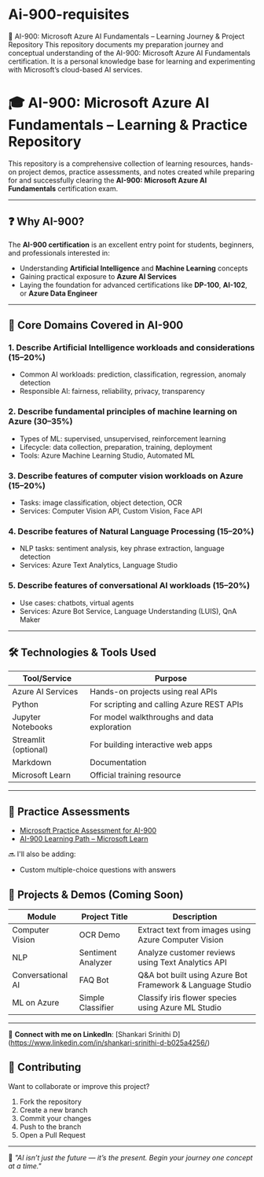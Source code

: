 # Ai-900-requisites
📘 AI-900: Microsoft Azure AI Fundamentals – Learning Journey &amp; Project Repository  This repository documents my preparation journey and conceptual understanding of the AI-900: Microsoft Azure AI Fundamentals certification. It is a personal knowledge base for learning and experimenting with Microsoft’s cloud-based AI services.


# 🎓 AI-900: Microsoft Azure AI Fundamentals – Learning & Practice Repository

This repository is a comprehensive collection of learning resources, hands-on project demos, practice assessments, and notes created while preparing for and successfully clearing the **AI-900: Microsoft Azure AI Fundamentals** certification exam.

---

## ❓ Why AI-900?

The **AI-900 certification** is an excellent entry point for students, beginners, and professionals interested in:
- Understanding **Artificial Intelligence** and **Machine Learning** concepts
- Gaining practical exposure to **Azure AI Services**
- Laying the foundation for advanced certifications like **DP-100**, **AI-102**, or **Azure Data Engineer**

---

## 🧠 Core Domains Covered in AI-900

### 1. Describe Artificial Intelligence workloads and considerations (15–20%)
- Common AI workloads: prediction, classification, regression, anomaly detection
- Responsible AI: fairness, reliability, privacy, transparency

### 2. Describe fundamental principles of machine learning on Azure (30–35%)
- Types of ML: supervised, unsupervised, reinforcement learning
- Lifecycle: data collection, preparation, training, deployment
- Tools: Azure Machine Learning Studio, Automated ML

### 3. Describe features of computer vision workloads on Azure (15–20%)
- Tasks: image classification, object detection, OCR
- Services: Computer Vision API, Custom Vision, Face API

### 4. Describe features of Natural Language Processing (15–20%)
- NLP tasks: sentiment analysis, key phrase extraction, language detection
- Services: Azure Text Analytics, Language Studio

### 5. Describe features of conversational AI workloads (15–20%)
- Use cases: chatbots, virtual agents
- Services: Azure Bot Service, Language Understanding (LUIS), QnA Maker

---

## 🛠 Technologies & Tools Used

| Tool/Service | Purpose |
|--------------|---------|
| Azure AI Services | Hands-on projects using real APIs |
| Python | For scripting and calling Azure REST APIs |
| Jupyter Notebooks | For model walkthroughs and data exploration |
| Streamlit (optional) | For building interactive web apps |
| Markdown | Documentation |
| Microsoft Learn | Official training resource |

---

## 🧪 Practice Assessments

- [Microsoft Practice Assessment for AI-900](https://learn.microsoft.com/en-us/certifications/resources/practice-assessments/)
- [AI-900 Learning Path – Microsoft Learn](https://learn.microsoft.com/en-us/training/paths/get-started-with-artificial-intelligence/)

🔜 I'll also be adding:
- Custom multiple-choice questions with answers

## 🚀 Projects & Demos (Coming Soon)

| Module | Project Title | Description |
|--------|---------------|-------------|
| Computer Vision | OCR Demo | Extract text from images using Azure Computer Vision |
| NLP | Sentiment Analyzer | Analyze customer reviews using Text Analytics API |
| Conversational AI | FAQ Bot | Q&A bot built using Azure Bot Framework & Language Studio |
| ML on Azure | Simple Classifier | Classify iris flower species using Azure ML Studio |

---

📎 **Connect with me on LinkedIn**: [Shankari Srinithi D] (https://www.linkedin.com/in/shankari-srinithi-d-b025a4256/)
## 🤝 Contributing

Want to collaborate or improve this project?

1. Fork the repository  
2. Create a new branch 
3. Commit your changes  
4. Push to the branch  
5. Open a Pull Request

---

🧠 *"AI isn’t just the future — it’s the present. Begin your journey one concept at a time."*

